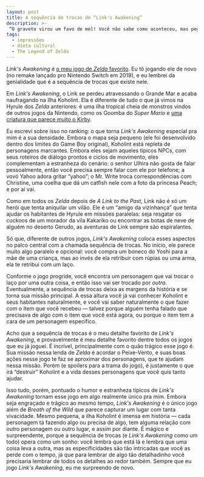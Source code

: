 ```yaml
---
layout: post
title: A sequência de trocas de “Link's Awakening”
description: >-
 “O graveto virou um favo de mel! Você não sabe como aconteceu, mas pegou mesmo assim!”
tags:
  - impressões
  - dieta cultural
  - The Legend of Zelda
---
```


_Link's Awakening_ é [o meu jogo de _Zelda_ favorito](https://paomortadela.com.br/2020/06/the-legend-of-zelda-ranking/). Eu tô jogando ele de novo (no remake lançado pro Nintendo Switch em 2019), e eu lembrei da genialidade que é a sequência de trocas que existe nele.

Em _Link's Awakening_, o Link se perdeu atravessando o Grande Mar e acaba naufragando na Ilha Koholint. Ela é diferente de tudo o que já vimos na Hyrule dos _Zelda_ anteriores: é uma ilha tropical cheia de monstros vindos de outros jogos da Nintendo, como os Goomba do _Super Mario_ e [uma criatura que parece muito o Kirby](https://www.zeldadungeon.net/wiki/Anti-Kirby).

Eu escrevi sobre isso no ranking: o que torna _Link's Awakening_ especial pra mim é a sua densidade. Embora o mapa seja pequeno (ele foi desenvolvido dentro dos limites do Game Boy original), Koholint está repleta de personagens marcantes. Embora eles sejam aqueles típicos NPCs, com seus roteiros de diálogo prontos e ciclos de movimento, eles complementam a estranheza do cenário: o senhor Ulhira não gosta de falar pessoalmente, então você precisa sempre falar com ele por telefone; a vovó Yahoo adora gritar “yahoo”; o Mr. Write troca correspondências com Christine, uma coelha que dá um catfish nele com a foto da princesa Peach; e por aí vai.

Como em todos os _Zelda_ depois de _A Link to the Past_, Link não é só um herói que tenta aniquilar um vilão. Ele é um “amigo da vizinhança” que tenta ajudar os habitantes de Hyrule em missões paralelas: seja resgatar os cuckoos de um morador da vila Kakariko ou encontrar as botas de neve de alguém no deserto Gerudo, as aventuras de Link sempre são espiralantes.

Só que, diferente de outros jogos, _Link's Awakening_ coloca esses aspectos no palco central com a chamada sequência de trocas. No início, ele parece muito algo paralelo e opcional: você compra um boneco do Yoshi para a mãe de uma criança, mas ao invés de ela retribuir com rúpias ou uma arma, ela te retribui com um laço.

Conforme o jogo progride, você encontra um personagem que vai trocar o laço por uma outra coisa, e então isso vai ser trocado por _outra_. Eventualmente, a sequência de trocas deixa as margens da história e se torna sua missão principal. A essa altura você já vai conhecer Koholint e seus habitantes naturalmente, e você vai saber naturalmente o que fazer com o item que você recebeu — talvez porque alguém tenha falado que precisava de algo com o item que você está agora, ou porque o item tem a cara de um personagem específico.

Acho que a sequência de trocas é o meu detalhe favorito de _Link's Awakening_, e provavelmente é meu detalhe favorito dentre todos os jogos que eu já joguei. É incrível, principalmente com o quão trágico esse jogo é. Sua missão nessa lenda de _Zelda_ é acordar o Peixe-Vento, e suas boas ações nesse jogo te faz se aproximar dos personagens, que te ajudam nessa missão. Porém (e spoilers para a trama do jogo), é justamente o que irá “destruir” Koholint e a vida desses personagens que você quis tanto ajudar.

Isso tudo, porém, pontuado o humor e estranheza típicos de _Link's Awakening_ tornam esse jogo em algo realmente único pra mim. Embora seja engraçado e trágico ao mesmo tempo, _Link's Awakening_ é o único jogo além de _Breath of the Wild_ que parece capturar um lugar com tanta vivacidade. Mesmo pequena, a ilha Koholint é imensa em história — cada personagem tá fazendo algo ou precisa de algo, tem alguma relação com outro personagem ou outro lugar, e assim por diante. É mágico e surpreendente, porque a sequência de trocas (e _Link's Awakening_ como um todo) opera como um sonho: você lembra que está lá e lembra que uma coisa leva a outra, mas as especificidades são tão intricadas que você as perde com o tempo, já que para lembrar de algo tão detalhadinho você precisaria lembrar de todos os detalhes ao redor também. Sempre que eu jogo _Link's Awakening_, eu me surpreendo de novo.
